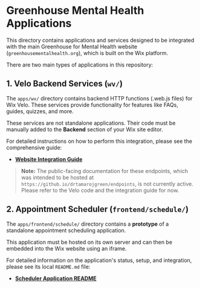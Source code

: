 # Greenhouse Mental Health Applications

This directory contains applications and services designed to be integrated with the main Greenhouse for Mental Health website (`greenhousementalhealth.org`), which is built on the Wix platform.

There are two main types of applications in this repository:

## 1. Velo Backend Services (`wv/`)

The `apps/wv/` directory contains backend HTTP functions (.web.js files) for Wix Velo. These services provide functionality for features like FAQs, guides, quizzes, and more.

These services are not standalone applications. Their code must be manually added to the **Backend** section of your Wix site editor.

For detailed instructions on how to perform this integration, please see the comprehensive guide:
-   [**Website Integration Guide**](../docs/website_integration.md)

> **Note:** The public-facing documentation for these endpoints, which was intended to be hosted at `https://github.io/drtamarojgreen/endpoints`, is not currently active. Please refer to the Velo code and the integration guide for now.

## 2. Appointment Scheduler (`frontend/schedule/`)

The `apps/frontend/schedule/` directory contains a **prototype** of a standalone appointment scheduling application.

This application must be hosted on its own server and can then be embedded into the Wix website using an iframe.

For detailed information on the application's status, setup, and integration, please see its local `README.md` file:
-   [**Scheduler Application README**](./frontend/schedule/README.md)
